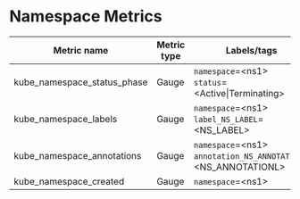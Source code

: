 # Namespace Metrics

| Metric name| Metric type | Labels/tags |
| ---------- | ----------- | ----------- |
| kube_namespace_status_phase| Gauge | `namespace`=&lt;ns1&gt; <br> `status`=&lt;Active\|Terminating&gt; |
| kube_namespace_labels | Gauge | `namespace`=&lt;ns1&gt; <br> `label_NS_LABEL`=&lt;NS_LABEL&gt; |
| kube_namespace_annotations | Gauge | `namespace`=&lt;ns1&gt; <br> `annotation_NS_ANNOTATION`=&lt;NS_ANNOTATIONL&gt; |
| kube_namespace_created | Gauge | `namespace`=&lt;ns1&gt; |
